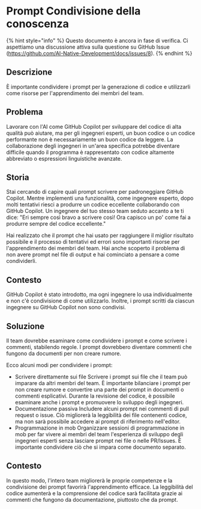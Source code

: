 # Prompt Condivisione della conoscenza

{% hint style="info" %}
Questo documento è ancora in fase di verifica. Ci aspettiamo una discussione attiva sulla questione su GitHub Issue (https://github.com/AI-Native-Development/docs/issues/8).
{% endhint %}

## Descrizione

È importante condividere i prompt per la generazione di codice e utilizzarli come risorse per l'apprendimento dei membri del team.

## Problema

Lavorare con l'AI come GitHub Copilot per sviluppare del codice di alta qualità può aiutare, ma per gli ingegneri esperti, un buon codice o un codice performante non è necessariamente un buon codice da leggere. La collaborazione degli ingegneri in un'area specifica potrebbe diventare difficile quando il programma è rappresentato con codice altamente abbreviato o espressioni linguistiche avanzate.

## Storia

Stai cercando di capire quali prompt scrivere per padroneggiare GitHub Copilot. Mentre implementi una funzionalità, come ingegnere esperto, dopo molti tentativi riesci a produrre un codice eccellente collaborando con GitHub Copilot. Un ingegnere del tuo stesso team seduto accanto a te ti dice: "Eri sempre così bravo a scrivere così! Ora capisco un po' come fai a produrre sempre del codice eccellente."

Hai realizzato che il prompt che hai usato per raggiungere il miglior risultato possibile e il processo di tentativi ed errori sono importanti risorse per l'apprendimento dei membri del team. Hai anche scoperto il problema di non avere prompt nel file di output e hai cominciato a pensare a come condividerli.

## Contesto

GitHub Copilot è stato introdotto, ma ogni ingegnere lo usa individualmente e non c'è condivisione di come utilizzarlo. Inoltre, i prompt scritti da ciascun ingegnere su GitHub Copilot non sono condivisi.

## Soluzione

Il team dovrebbe esaminare come condividere i prompt e come scrivere i commenti, stabilendo regole. I prompt dovrebbero diventare commenti che fungono da documenti per non creare rumore.

Ecco alcuni modi per condividere i prompt:

* Scrivere direttamente sui file
  Scrivere i prompt sui file che il team può imparare da altri membri del team. È importante bilanciare i prompt per non creare rumore e convertire una parte dei prompt in documenti o commenti esplicativi. Durante la revisione del codice, è possibile esaminare anche i prompt e promuovere lo sviluppo degli ingegneri.
* Documentazione passiva
  Includere alcuni prompt nei commenti di pull request o issue. Ciò migliorerà la leggibilità dei file contenenti codice, ma non sarà possibile accedere ai prompt di riferimento nell'editor.
* Programmazione in mob
  Organizzare sessioni di programmazione in mob per far vivere ai membri del team l'esperienza di sviluppo degli ingegneri esperti senza lasciare prompt nei file o nelle PR/Issues. È importante condividere ciò che si impara come documento separato.

## Contesto

In questo modo, l'intero team migliorerà le proprie competenze e la condivisione dei prompt favorirà l'apprendimento efficace. La leggibilità del codice aumenterà e la comprensione del codice sarà facilitata grazie ai commenti che fungono da documentazione, piuttosto che da prompt.
